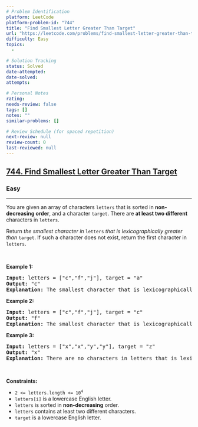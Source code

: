 ```yaml
---
# Problem Identification
platform: LeetCode
platform-problem-id: "744"
title: "Find Smallest Letter Greater Than Target"
url: "https://leetcode.com/problems/find-smallest-letter-greater-than-target"
difficulty: Easy
topics:
  -

# Solution Tracking
status: Solved
date-attempted:
date-solved:
attempts:

# Personal Notes
rating:
needs-review: false
tags: []
notes: ""
similar-problems: []

# Review Schedule (for spaced repetition)
next-review: null
review-count: 0
last-reviewed: null
---
```


<h2><a href="https://leetcode.com/problems/find-smallest-letter-greater-than-target">744. Find Smallest Letter Greater Than Target</a></h2><h3>Easy</h3><hr><p>You are given an array of characters <code>letters</code> that is sorted in <strong>non-decreasing order</strong>, and a character <code>target</code>. There are <strong>at least two different</strong> characters in <code>letters</code>.</p>

<p>Return <em>the smallest character in </em><code>letters</code><em> that is lexicographically greater than </em><code>target</code>. If such a character does not exist, return the first character in <code>letters</code>.</p>

<p>&nbsp;</p>
<p><strong class="example">Example 1:</strong></p>

<pre>
<strong>Input:</strong> letters = [&quot;c&quot;,&quot;f&quot;,&quot;j&quot;], target = &quot;a&quot;
<strong>Output:</strong> &quot;c&quot;
<strong>Explanation:</strong> The smallest character that is lexicographically greater than &#39;a&#39; in letters is &#39;c&#39;.
</pre>

<p><strong class="example">Example 2:</strong></p>

<pre>
<strong>Input:</strong> letters = [&quot;c&quot;,&quot;f&quot;,&quot;j&quot;], target = &quot;c&quot;
<strong>Output:</strong> &quot;f&quot;
<strong>Explanation:</strong> The smallest character that is lexicographically greater than &#39;c&#39; in letters is &#39;f&#39;.
</pre>

<p><strong class="example">Example 3:</strong></p>

<pre>
<strong>Input:</strong> letters = [&quot;x&quot;,&quot;x&quot;,&quot;y&quot;,&quot;y&quot;], target = &quot;z&quot;
<strong>Output:</strong> &quot;x&quot;
<strong>Explanation:</strong> There are no characters in letters that is lexicographically greater than &#39;z&#39; so we return letters[0].
</pre>

<p>&nbsp;</p>
<p><strong>Constraints:</strong></p>

<ul>
	<li><code>2 &lt;= letters.length &lt;= 10<sup>4</sup></code></li>
	<li><code>letters[i]</code> is a lowercase English letter.</li>
	<li><code>letters</code> is sorted in <strong>non-decreasing</strong> order.</li>
	<li><code>letters</code> contains at least two different characters.</li>
	<li><code>target</code> is a lowercase English letter.</li>
</ul>
